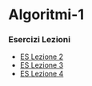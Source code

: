 # Algoritmi-1

### Esercizi Lezioni
- [ES Lezione 2](/../../issues/1)
- [ES Lezione 3](/../../issues/3)
- [ES Lezione 4](/../../issues/2)
